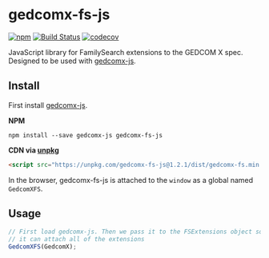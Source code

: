 # gedcomx-fs-js

[![npm](https://img.shields.io/npm/v/gedcomx-fs-js.svg?maxAge=2592000)](https://www.npmjs.com/package/gedcomx-fs-js)
[![Build Status](https://travis-ci.org/rootsdev/gedcomx-fs-js.svg?branch=master)](https://travis-ci.org/rootsdev/gedcomx-fs-js)
[![codecov](https://codecov.io/gh/rootsdev/gedcomx-fs-js/branch/master/graph/badge.svg)](https://codecov.io/gh/rootsdev/gedcomx-fs-js)

JavaScript library for FamilySearch extensions to the GEDCOM X spec. Designed to
be used with [gedcomx-js](https://github.com/rootsdev/gedcomx-js).

## Install

First install [gedcomx-js](https://github.com/rootsdev/gedcomx-js).

__NPM__

```
npm install --save gedcomx-js gedcomx-fs-js
```

__CDN via [unpkg](https://unpkg.com/#/)__

```html
<script src="https://unpkg.com/gedcomx-fs-js@1.2.1/dist/gedcomx-fs.min.js"></script>
```

In the browser, gedcomx-fs-js is attached to the `window` as a global named `GedcomXFS`.

## Usage

```js
// First load gedcomx-js. Then we pass it to the FSExtensions object so that
// it can attach all of the extensions
GedcomXFS(GedcomX);
```